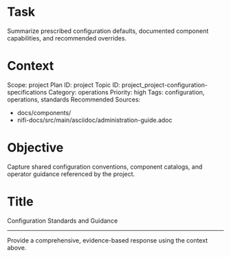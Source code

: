 # Task
Summarize prescribed configuration defaults, documented component capabilities, and recommended overrides.

# Context
Scope: project
Plan ID: project
Topic ID: project_project-configuration-specifications
Category: operations
Priority: high
Tags: configuration, operations, standards
Recommended Sources:
- docs/components/
- nifi-docs/src/main/asciidoc/administration-guide.adoc

# Objective
Capture shared configuration conventions, component catalogs, and operator guidance referenced by the project.

# Title
Configuration Standards and Guidance

---
Provide a comprehensive, evidence-based response using the context above.
